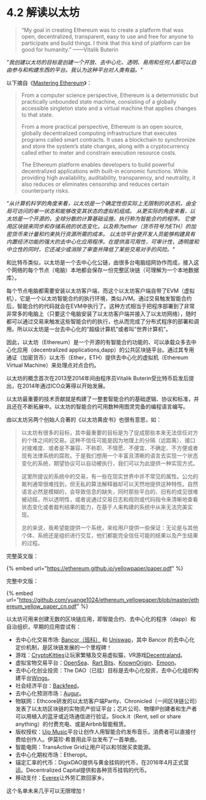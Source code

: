 # 4.2 解读以太坊

> “My goal in creating Ethereum was to create a platform that was open, decentralized, transparent, easy to use and free for anyone to participate and build things. I think that this kind of platform can be good for humanity.”  ——Vitalik Buterin

_"我创建以太坊的目标是创建一个开放、去中心化、透明、易用和任何人都可以自由参与和构建东西的平台。我认为这种平台对人类有益。"_

以下摘自《[Mastering Ethereum](https://github.com/ethereumbook/ethereumbook/blob/develop/book.asciidoc)》：

> From a computer science perspective, Ethereum is a deterministic but practically unbounded state machine, consisting of a globally accessible singleton state and a virtual machine that applies changes to that state.
>
> From a more practical perspective, Ethereum is an open source, globally decentralized computing infrastructure that executes programs called smart contracts. It uses a blockchain to synchronize and store the system’s state changes, along with a cryptocurrency called ether to meter and constrain execution resource costs.
>
> The Ethereum platform enables developers to build powerful decentralized applications with built-in economic functions. While providing high availability, auditability, transparency, and neutrality, it also reduces or eliminates censorship and reduces certain counterparty risks.

_"从计算机科学的角度来看，以太坊是一个确定性但实际上无限制的状态机，由全局可访问的单一状态和能够改变其状态的虚拟机组成。 从更实际的角度来看，以太坊是一个开源的，全球分散的计算基础设施，执行称为智能合约的程序。 它使用区块链来同步和存储系统的状态变化，以及称为ether（货币符号为ETH）的加密货币来计量和约束执行资源所需的成本。 以太坊平台使开发人员能够构建具有内置经济功能的强大的去中心化应用程序。在提供高可用性，可审计性，透明度和中立性的同时，它还减少或消除了审查并降低了某些交易对手的风险。"_



和比特币类似，以太坊是一个去中心化公链，由很多台电脑组网协作而成，接入这个网络的每个节点（电脑）本地都会保存一份完整区块链（可理解为一个本地数据库）。

每个节点电脑都需要安装以太坊客户端，而这个以太坊客户端自带了EVM（虚拟机），它是一个以太坊智能合约的执行环境，类似JVM。通过交易触发智能合约后，智能合约的代码就会在EVM中执行了。这种方式相当于把程序部署到了非常非常多的电脑上（只要这个电脑安装了以太坊客户端并接入了以太坊网络），随时都可以通过交易来触发这些智能合约的执行，也从而完成了分布式程序的部署和调用。所以以太坊是一台去中心化的“超级计算机”或者叫“世界计算机”。

因此，以太坊（Ethereum）是一个开源的有智能合约功能的、可以承载众多去中心化应用（decentralized applications,dapp）的公共区块链平台。通过其专用通证（加密货币）以太币（Ether，ETH）提供去中心化的虚拟机（Ethereum Virtual Machine）来处理点对点合约。

以太坊的概念首次在2013至2014年间由程序员Vitalik Buterin受比特币启发后提出，在2014年通过ICO众筹得以开始发展。

以太坊最重要的技术贡献就是构建了一整套智能合约的基础逻辑、协议和标准，并且还在不断拓展中。以太坊的智能合约可用数种用图灵完备的编程语言编写。

由以太坊另两个创始人合著的《以太坊黄皮书》也很有意思，如：

> 以太坊有很多的目标，其中最重要的目标是为了促成那些本来无法信任对方的个体之间的交易。这种不信任可能是因为地理上的分隔（远距离）、接口对接难度、或者是不兼容、不称职、不情愿、不便宜、不确定、不方便或者现有法律系统的腐败。于是我们想用一个丰富且清晰的语言去实现一个状态变化的系统，期望协议可以自动被执行，我们可以为此提供一种实现方式。
>
> 这里所提议的系统中的交易，有一些在现实世界中并不常见的属性。公允的裁判通常很难找到，但无私的算法解释器却可以天然地提供这种特性。自然语言必然是模糊的，会导致信息的缺失，同时那些平白的、旧有的成见很难被动摇，所以透明性，或者说通过交易日志和规则或代码指令来清晰地查看状态变化或者裁判结果的能力，在基于人来构建的系统中从来无法完美实现。
>
> 总的来说，我希望能提供一个系统，来给用户提供一些保证：无论是与其他个体、系统还是组织进行交互，他们都能完全信任可能的结果以及产生结果的过程。

完整英文版：

{% embed url="https://ethereum.github.io/yellowpaper/paper.pdf" %}

完整中文版：

{% embed url="https://github.com/yuange1024/ethereum_yellowpaper/blob/master/ethereum_yellow_paper_cn.pdf" %}



以太坊可用来创建无数的区块链应用，即智能合约、去中心化的程序（dapp）和自治组织，早期的应用尝试有：

* 去中心化交易市场: [Bancor（班科）](https://bancor.network) 和 [Uniswap](https://uniswap.io)，其中 Bancor 的去中心化定价机制，是区块链发展的一个里程碑！
* 游戏：[CryptoKitties](https://www.cryptokitties.co)让玩家繁殖及交易虚拟猫，VR游戏[Decentraland](https://decentraland.org/cn)。
* 虚拟宝物交易平台：[OpenSea](https://opensea.io)、[Rart Bits](https://rarebits.io)、[KnownOrigin](https://dapp.knownorigin.io)、[Emoon](https://www.emoon.io)。
* 去中心化创业投资：The DAO（已挂）目标是去中心化投资，去中心化组织构建平台[Wings](https://www.wings.ai)。
* 社会经济平台：[Backfeed](http://backfeed.cc)。
* 去中心化预测市场：[Augur](https://www.augur.net)。
* 物联网：Ethcore研发的以太坊客户端Parity、Chronicled（一间区块链公司）发表了以太坊区块链的实物资产验证平台；芯片公司、物理IP创建者和生产者可以用植入的蓝牙或近场通信进行验证。Slock.it（Rent, sell or share anything）的付费充电、或是Airbnb智能租赁。
* 版权授权：[Ujo Music](https://www.ujomusic.com)平台让创作人用智能合约发布音乐，消费者可以直接付费给创作人。伊莫珍·希普用此平台发布了一首单曲。
* 智能电网：TransActive Grid让用户可以和邻居买卖能源。
* 去中心化期权市场：Etheropt。
* 锚定汇率的代币：DigixDAO提供与黄金挂钩的代币，在2016年4月正式营运。Decentralized Capital提供和各种货币挂钩的代币。
* 移动支付：[Everex](https://everex.io)让外劳汇款回家乡。

这个名单未来几乎可以无限增加！
